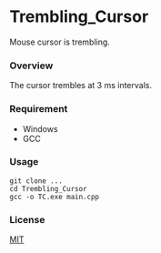 # Trembling_Cursor
Mouse cursor is trembling.

### Overview
The cursor trembles at 3 ms intervals.

### Requirement
- Windows
- GCC

### Usage
```
git clone ...
cd Trembling_Cursor
gcc -o TC.exe main.cpp
```

### License
[MIT](/LICENSE)
